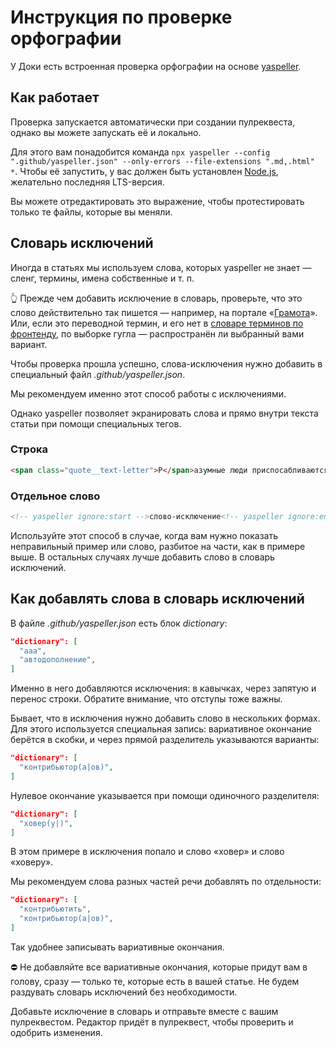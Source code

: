 # Инструкция по проверке орфографии

У Доки есть встроенная проверка орфографии на основе [yaspeller](https://www.npmjs.com/package/yaspeller).

## Как работает

Проверка запускается автоматически при создании пулреквеста, однако вы можете запускать её и локально.

Для этого вам понадобится команда `npx yaspeller --config ".github/yaspeller.json" --only-errors --file-extensions ".md,.html" *`. Чтобы её запустить, у вас должен быть установлен [Node.js](https://nodejs.org/en/), желательно последняя LTS-версия.

Вы можете отредактировать это выражение, чтобы протестировать только те файлы, которые вы меняли.

## Словарь исключений

Иногда в статьях мы используем слова, которых yaspeller не знает — сленг, термины, имена собственные и т. п.

👆 Прежде чем добавить исключение в словарь, проверьте, что это слово действительно так пишется — например, на портале «[Грамота](http://gramota.ru/)». Или, если это переводной термин, и его нет в [словаре терминов по фронтенду](https://github.com/web-standards-ru/dictionary/blob/main/dictionary.md), по выборке гугла — распространён ли выбранный вами вариант.

Чтобы проверка прошла успешно, слова-исключения нужно добавить в специальный файл _.github/yaspeller.json_.

Мы рекомендуем именно этот способ работы с исключениями.

Однако yaspeller позволяет экранировать слова и прямо внутри текста статьи при помощи специальных тегов.

### Строка

```markdown
<span class="quote__text-letter">Р</span>азумные люди приспосабливаются к окружающему <!-- yaspeller ignore -->
```

### Отдельное слово

```markdown
<!-- yaspeller ignore:start -->слово-исключение<!-- yaspeller ignore:end -->
```

Используйте этот способ в случае, когда вам нужно показать неправильный пример или слово, разбитое на части, как в примере выше. В остальных случаях лучше добавить слово в словарь исключений.

## Как добавлять слова в словарь исключений

В файле _.github/yaspeller.json_ есть блок _dictionary_:

```json
"dictionary": [
  "ааа",
  "автодополнение",
]
```

Именно в него добавляются исключения: в кавычках, через запятую и перенос строки. Обратите внимание, что отступы тоже важны.

Бывает, что в исключения нужно добавить слово в нескольких формах. Для этого используется специальная запись: вариативное окончание берётся в скобки, и через прямой разделитель указываются варианты:

```json
"dictionary": [
  "контрибьютор(а|ов)",
]
```

Нулевое окончание указывается при помощи одиночного разделителя:

```json
"dictionary": [
  "ховер(у|)",
]
```

В этом примере в исключения попало и слово «ховер» и слово «ховеру».

Мы рекомендуем слова разных частей речи добавлять по отдельности:

```json
"dictionary": [
  "контрибьютить",
  "контрибьютор(а|ов)",
]
```

Так удобнее записывать вариативные окончания.

⛔️ Не добавляйте все вариативные окончания, которые придут вам в голову, сразу — только те, которые есть в вашей статье. Не будем раздувать словарь исключений без необходимости.

Добавьте исключение в словарь и отправьте вместе с вашим пулреквестом. Редактор придёт в пулреквест, чтобы проверить и одобрить изменения.
